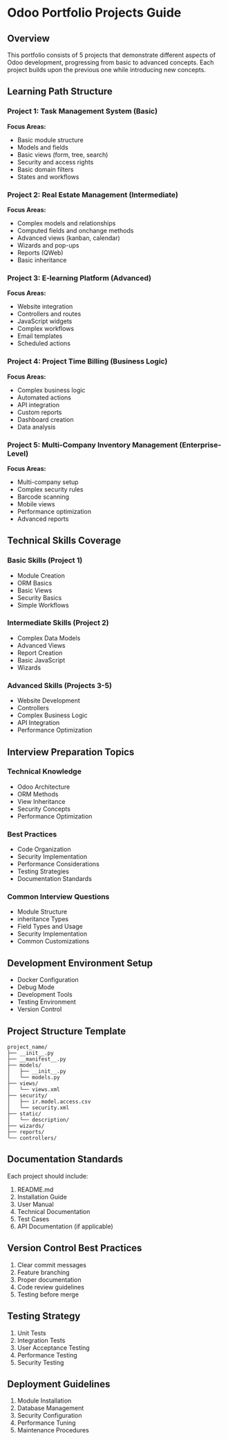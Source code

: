 # Odoo Portfolio Projects Guide

## Overview
This portfolio consists of 5 projects that demonstrate different aspects of Odoo development, progressing from basic to advanced concepts. Each project builds upon the previous one while introducing new concepts.

## Learning Path Structure

### Project 1: Task Management System (Basic)
**Focus Areas:**
- Basic module structure
- Models and fields
- Basic views (form, tree, search)
- Security and access rights
- Basic domain filters
- States and workflows

### Project 2: Real Estate Management (Intermediate)
**Focus Areas:**
- Complex models and relationships
- Computed fields and onchange methods
- Advanced views (kanban, calendar)
- Wizards and pop-ups
- Reports (QWeb)
- Basic inheritance

### Project 3: E-learning Platform (Advanced)
**Focus Areas:**
- Website integration
- Controllers and routes
- JavaScript widgets
- Complex workflows
- Email templates
- Scheduled actions

### Project 4: Project Time Billing (Business Logic)
**Focus Areas:**
- Complex business logic
- Automated actions
- API integration
- Custom reports
- Dashboard creation
- Data analysis

### Project 5: Multi-Company Inventory Management (Enterprise-Level)
**Focus Areas:**
- Multi-company setup
- Complex security rules
- Barcode scanning
- Mobile views
- Performance optimization
- Advanced reports

## Technical Skills Coverage

### Basic Skills (Project 1)
- Module Creation
- ORM Basics
- Basic Views
- Security Basics
- Simple Workflows

### Intermediate Skills (Project 2)
- Complex Data Models
- Advanced Views
- Report Creation
- Basic JavaScript
- Wizards

### Advanced Skills (Projects 3-5)
- Website Development
- Controllers
- Complex Business Logic
- API Integration
- Performance Optimization

## Interview Preparation Topics

### Technical Knowledge
- Odoo Architecture
- ORM Methods
- View Inheritance
- Security Concepts
- Performance Optimization

### Best Practices
- Code Organization
- Security Implementation
- Performance Considerations
- Testing Strategies
- Documentation Standards

### Common Interview Questions
- Module Structure
- inheritance Types
- Field Types and Usage
- Security Implementation
- Common Customizations

## Development Environment Setup
- Docker Configuration
- Debug Mode
- Development Tools
- Testing Environment
- Version Control

## Project Structure Template
```
project_name/
├── __init__.py
├── __manifest__.py
├── models/
│   ├── __init__.py
│   └── models.py
├── views/
│   └── views.xml
├── security/
│   ├── ir.model.access.csv
│   └── security.xml
├── static/
│   └── description/
├── wizards/
├── reports/
└── controllers/
```

## Documentation Standards
Each project should include:
1. README.md
2. Installation Guide
3. User Manual
4. Technical Documentation
5. Test Cases
6. API Documentation (if applicable)

## Version Control Best Practices
1. Clear commit messages
2. Feature branching
3. Proper documentation
4. Code review guidelines
5. Testing before merge

## Testing Strategy
1. Unit Tests
2. Integration Tests
3. User Acceptance Testing
4. Performance Testing
5. Security Testing

## Deployment Guidelines
1. Module Installation
2. Database Management
3. Security Configuration
4. Performance Tuning
5. Maintenance Procedures